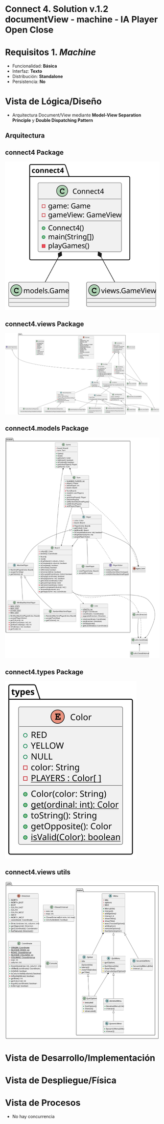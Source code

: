 # Connect 4. Solution v.1.2 documentView - machine - IA Player Open Close

# Requisitos 1. *Machine*

* Funcionalidad: **Básica**
* Interfaz: **Texto**
* Distribución: **Standalone**
* Persistencia: **No**

# Vista de Lógica/Diseño

- Arquitectura Document/View mediante **Model-View Separation Principle** y **Double Dispatching Pattern**

## Arquitectura

## connect4 Package

![Package_connect4](./out/Docs/diagrams/src/packages/connect4/connect4.svg)

## connect4.views Package

![Package_connect4.views](./out/Docs/diagrams/src/packages/connect4.views/connect4.views.svg)

## connect4.models Package

![Package_connect4.models](./out/Docs/diagrams/src/packages/connect4.models/connect4.models.svg)

## connect4.types Package

![Package_connect4.types](./out/Docs/diagrams/src/packages/connect4.types/connect4.types.svg)

## connect4.views utils

![Package_connect4.utils](./out/Docs/diagrams/src/packages/connect4.utils/utils.svg)

# Vista de Desarrollo/Implementación

# Vista de Despliegue/Física

# Vista de Procesos

- No hay concurrencia
